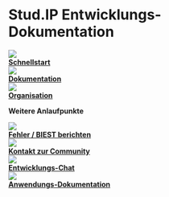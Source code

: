 # Stud.IP Entwicklungs-Dokumentation

<div class="landing-page-box">
    <div>
        <a href="./schnellstart/">
            <img src="https://develop.studip.de/studip/assets/images/icons/blue/play.svg" />
            <div><strong>Schnellstart</strong></div>
        </a>
    </div>
    <div>
        <a href="./start">
            <img src="https://develop.studip.de/studip/assets/images/icons/blue/infopage.svg" />
            <div><strong>Dokumentation</strong></div>
        </a>
        </div>
    <div>
        <a href="./Regeln/Einführung">
            <img src="https://develop.studip.de/studip/assets/images/icons/blue/source.svg" />
            <div><strong>Organisation</strong></div>
        </a>
    </div>
</div>

**Weitere Anlaufpunkte**

<div class="landing-page-box">
    <div>
        <a href="https://gitlab.studip.de/studip/studip/-/issues/new">
            <img src="https://develop.studip.de/studip/assets/images/icons/blue/exclaim-circle-full.svg" />
            <div><strong>Fehler / BIEST berichten</strong></div>
        </a>
    </div>
    <div>
        <a href="https://develop.studip.de/">
            <img src="https://develop.studip.de/studip/assets/images/icons/blue/community.svg" />
            <div><strong>Kontakt zur Community</strong></div>
        </a>
    </div>
    <div>
        <a href="https://matrix.to/#/%23Stud.IP:matrix.org">
            <img src="https://develop.studip.de/studip/assets/images/icons/blue/chat.svg" />
            <div><strong>Entwicklungs-Chat</strong></div>
        </a>
    </div>
    <div>
        <a href="https://hilfe.studip.de/help/5.0/de/Basis.Allgemeines">
            <img src="https://develop.studip.de/studip/assets/images/icons/blue/question-circle.svg" />
            <div><strong>Anwendungs-Dokumentation</strong></div>
        </a>
    </div>
</div>
